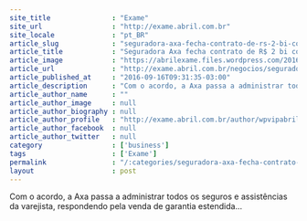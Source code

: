 ```yaml
---
site_title               : "Exame"
site_url                 : "http://exame.abril.com.br"
site_locale              : "pt_BR"
article_slug             : "seguradora-axa-fecha-contrato-de-rs-2-bi-com-pernambucanas"
article_title            : "Seguradora Axa fecha contrato de R$ 2 bi com Pernambucanas"
article_image            : "https://abrilexame.files.wordpress.com/2016/09/size_960_16_9_pernambucanas_loja_59010.jpg?quality=70&strip=all&w=960"
article_url              : "http://exame.abril.com.br/negocios/seguradora-axa-fecha-contrato-de-r-2-bi-com-pernambucanas/"
article_published_at     : "2016-09-16T09:31:35-03:00"
article_description      : "Com o acordo, a Axa passa a administrar todos os seguros e assistências da varejista, respondendo pela venda de garantia estendida..."
article_author_name      : ""
article_author_image     : null
article_author_biography : null
article_author_profile   : "http://exame.abril.com.br/author/wpvipabril/"
article_author_facebook  : null
article_author_twitter   : null
category                 : ['business']
tags                     : ['Exame']
permalink                : "/:categories/seguradora-axa-fecha-contrato-de-rs-2-bi-com-pernambucanas/"
layout                   : post
---
```


Com o acordo, a Axa passa a administrar todos os seguros e assistências da varejista, respondendo pela venda de garantia estendida...
